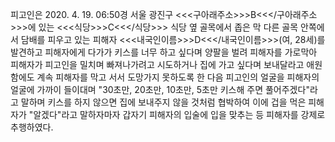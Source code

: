 피고인은 2020. 4. 19. 06:50경 서울 광진구 <<<구아래주소>>>B<<</구아래주소>>>에 있는 <<<식당>>>C<<</식당>>> 식당 옆 골목에서 좁은 막 다른 골목 안쪽에서 담배를 피우고 있는 피해자 <<<내국인이름>>>D<<</내국인이름>>>(여, 28세)를 발견하고 피해자에게 다가가 키스를 너무 하고 싶다며 양팔을 벌려 피해자를 가로막아 피해자가 피고인을 밀치며 빠져나가려고 시도하거나 집에 가고 싶다며 보내달라고 애원함에도 계속 피해자를 막고 서서 도망가지 못하도록 한 다음 피고인의 얼굴을 피해자의 얼굴에 가까이 들이대며 "30초만, 20초만, 10초만, 5초만 키스해 주면 풀어주겠다"라고 말하며 키스를 하지 않으면 집에 보내주지 않을 것처럼 협박하여 이에 겁을 먹은 피해자가 "알겠다"라고 말하자마자 갑자기 피해자의 입술에 입을 맞추는 등 피해자를 강제로 추행하였다.